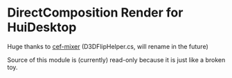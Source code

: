 # DirectComposition Render for HuiDesktop

Huge thanks to [cef-mixer](https://github.com/daktronics/cef-mixer) (D3DFlipHelper.cs, will rename in the future)

Source of this module is (currently) read-only because it is just like a broken toy.